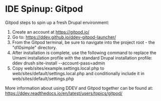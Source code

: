 IDE Spinup: Gitpod
==================

Gitpod steps to spin up a fresh Drupal environment: 

1. Create an account at https://gitpod.io/ 
2. Go to: https://ddev.github.io/ddev-gitpod-launcher/ 
3. From the Gitpod terminal, be sure to navigate into the project root - the "d10simple" directory.
4. After installation is complete, use the following command to replace the Umami installation profile with the standard Drupal installation profile:
ddev drush site-install --account-pass=admin
5. Copy web/sites/example.settings.local.php to web/sites/default/settings.local.php and conditionally include it in web/sites/default/settings.php 

More information about using DDEV and Gitpod together can be found at: https://ddev.readthedocs.io/en/latest/users/topics/gitpod/
